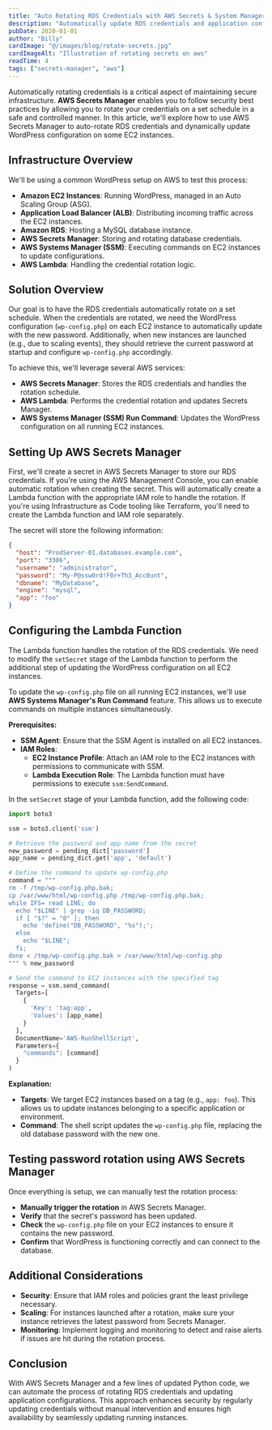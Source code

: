 ```yaml
---
title: "Auto Rotating RDS Credentials with AWS Secrets & System Manager"
description: "Automatically update RDS credentials and application config on EC2 instances."
pubDate: 2020-01-01
author: "Billy"
cardImage: "@/images/blog/rotate-secrets.jpg"
cardImageAlt: "Illustration of rotating secrets on aws"
readTime: 4
tags: ["secrets-manager", "aws"]
---
```


Automatically rotating credentials is a critical aspect of maintaining secure infrastructure. **AWS Secrets Manager** enables you to follow security best practices by allowing you to rotate your credentials on a set schedule in a safe and controlled manner. In this article, we'll explore how to use AWS Secrets Manager to auto-rotate RDS credentials and dynamically update WordPress configuration on some EC2 instances.

## Infrastructure Overview

We'll be using a common WordPress setup on AWS to test this process:

- **Amazon EC2 Instances**: Running WordPress, managed in an Auto Scaling Group (ASG).
- **Application Load Balancer (ALB)**: Distributing incoming traffic across the EC2 instances.
- **Amazon RDS**: Hosting a MySQL database instance.
- **AWS Secrets Manager**: Storing and rotating database credentials.
- **AWS Systems Manager (SSM)**: Executing commands on EC2 instances to update configurations.
- **AWS Lambda**: Handling the credential rotation logic.

## Solution Overview

Our goal is to have the RDS credentials automatically rotate on a set schedule. When the credentials are rotated, we need the WordPress configuration (`wp-config.php`) on each EC2 instance to automatically update with the new password. Additionally, when new instances are launched (e.g., due to scaling events), they should retrieve the current password at startup and configure `wp-config.php` accordingly.

To achieve this, we'll leverage several AWS services:

- **AWS Secrets Manager**: Stores the RDS credentials and handles the rotation schedule.
- **AWS Lambda**: Performs the credential rotation and updates Secrets Manager.
- **AWS Systems Manager (SSM) Run Command**: Updates the WordPress configuration on all running EC2 instances.

## Setting Up AWS Secrets Manager

First, we'll create a secret in AWS Secrets Manager to store our RDS credentials. If you're using the AWS Management Console, you can enable automatic rotation when creating the secret. This will automatically create a Lambda function with the appropriate IAM role to handle the rotation. If you're using Infrastructure as Code tooling like Terraform, you'll need to create the Lambda function and IAM role separately.

The secret will store the following information:

```json
{
  "host": "ProdServer-01.databases.example.com",
  "port": "3306",
  "username": "administrator",
  "password": "My-P@ssw0rd!F0r+Th3_Acc0unt",
  "dbname": "MyDatabase",
  "engine": "mysql",
  "app": "foo"
}
```

## Configuring the Lambda Function

The Lambda function handles the rotation of the RDS credentials. We need to modify the `setSecret` stage of the Lambda function to perform the additional step of updating the WordPress configuration on all EC2 instances.

To update the `wp-config.php` file on all running EC2 instances, we'll use **AWS Systems Manager's Run Command** feature. This allows us to execute commands on multiple instances simultaneously.

**Prerequisites:**

- **SSM Agent**: Ensure that the SSM Agent is installed on all EC2 instances.
- **IAM Roles**:
  - **EC2 Instance Profile**: Attach an IAM role to the EC2 instances with permissions to communicate with SSM.
  - **Lambda Execution Role**: The Lambda function must have permissions to execute `ssm:SendCommand`.

In the `setSecret` stage of your Lambda function, add the following code:

```python
import boto3

ssm = boto3.client('ssm')

# Retrieve the password and app name from the secret
new_password = pending_dict['password']
app_name = pending_dict.get('app', 'default')

# Define the command to update wp-config.php
command = """
rm -f /tmp/wp-config.php.bak;
cp /var/www/html/wp-config.php /tmp/wp-config.php.bak;
while IFS= read LINE; do
  echo "$LINE" | grep -iq DB_PASSWORD;
  if [ "$?" = "0" ]; then
    echo 'define("DB_PASSWORD", "%s");';
  else
    echo "$LINE";
  fi;
done < /tmp/wp-config.php.bak > /var/www/html/wp-config.php
""" % new_password

# Send the command to EC2 instances with the specified tag
response = ssm.send_command(
  Targets=[
    {
      'Key': 'tag:app',
      'Values': [app_name]
    }
  ],
  DocumentName='AWS-RunShellScript',
  Parameters={
    "commands": [command]
  }
)
```

**Explanation:**

- **Targets**: We target EC2 instances based on a tag (e.g., `app: foo`). This allows us to update instances belonging to a specific application or environment.
- **Command**: The shell script updates the `wp-config.php` file, replacing the old database password with the new one.

## Testing password rotation using AWS Secrets Manager

Once everything is setup, we can manually test the rotation process:

- **Manually trigger the rotation** in AWS Secrets Manager.
- **Verify** that the secret's password has been updated.
- **Check** the `wp-config.php` file on your EC2 instances to ensure it contains the new password.
- **Confirm** that WordPress is functioning correctly and can connect to the database.

## Additional Considerations

- **Security**: Ensure that IAM roles and policies grant the least privilege necessary.
- **Scaling**: For instances launched after a rotation, make sure your instance retrieves the latest password from Secrets Manager.
- **Monitoring**: Implement logging and monitoring to detect and raise alerts if issues are hit during the rotation process.

## Conclusion

With AWS Secrets Manager and a few lines of updated Python code, we can automate the process of rotating RDS credentials and updating application configurations. This approach enhances security by regularly updating credentials without manual intervention and ensures high availability by seamlessly updating running instances.
